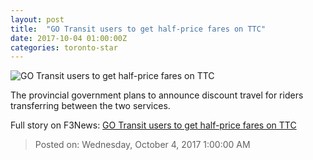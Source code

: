 ```yaml
---
layout: post
title:  "GO Transit users to get half-price fares on TTC"
date: 2017-10-04 01:00:00Z
categories: toronto-star
---
```


![GO Transit users to get half-price fares on TTC](https://www.thestar.com/content/dam/thestar/news/gta/transportation/2017/10/03/go-transit-users-to-get-half-price-fares-on-ttc/presto.jpg)

The provincial government plans to announce discount travel for riders transferring between the two services.


Full story on F3News: [GO Transit users to get half-price fares on TTC](http://www.f3nws.com/n/WdFav)

> Posted on: Wednesday, October 4, 2017 1:00:00 AM
